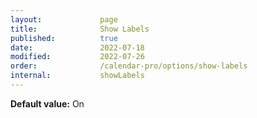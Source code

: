 ```yaml
---
layout:             page
title:              Show Labels
published:          true
date:               2022-07-18
modified:           2022-07-26
order:              /calendar-pro/options/show-labels
internal:           showLabels
---
```

**Default value:** On
